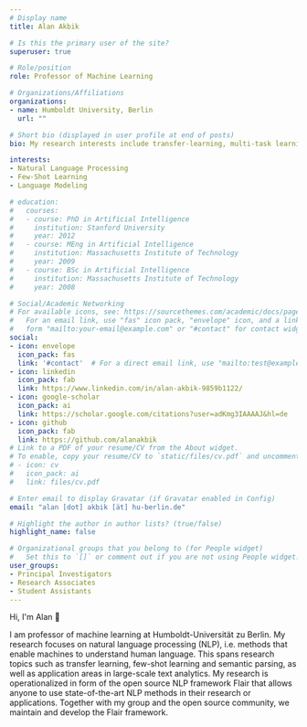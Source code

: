 ```yaml
---
# Display name
title: Alan Akbik

# Is this the primary user of the site?
superuser: true

# Role/position
role: Professor of Machine Learning

# Organizations/Affiliations
organizations:
- name: Humboldt University, Berlin
  url: ""

# Short bio (displayed in user profile at end of posts)
bio: My research interests include transfer-learning, multi-task learning, few- and zero-shot learning.

interests:
- Natural Language Processing
- Few-Shot Learning
- Language Modeling

# education:
#   courses:
#   - course: PhD in Artificial Intelligence
#     institution: Stanford University
#     year: 2012
#   - course: MEng in Artificial Intelligence
#     institution: Massachusetts Institute of Technology
#     year: 2009
#   - course: BSc in Artificial Intelligence
#     institution: Massachusetts Institute of Technology
#     year: 2008

# Social/Academic Networking
# For available icons, see: https://sourcethemes.com/academic/docs/page-builder/#icons
#   For an email link, use "fas" icon pack, "envelope" icon, and a link in the
#   form "mailto:your-email@example.com" or "#contact" for contact widget.
social:
- icon: envelope
  icon_pack: fas
  link: '#contact'  # For a direct email link, use "mailto:test@example.org".
- icon: linkedin
  icon_pack: fab
  link: https://www.linkedin.com/in/alan-akbik-9859b1122/
- icon: google-scholar
  icon_pack: ai
  link: https://scholar.google.com/citations?user=adKmg3IAAAAJ&hl=de
- icon: github
  icon_pack: fab
  link: https://github.com/alanakbik
# Link to a PDF of your resume/CV from the About widget.
# To enable, copy your resume/CV to `static/files/cv.pdf` and uncomment the lines below.
# - icon: cv
#   icon_pack: ai
#   link: files/cv.pdf

# Enter email to display Gravatar (if Gravatar enabled in Config)
email: "alan [dot] akbik [ät] hu-berlin.de"

# Highlight the author in author lists? (true/false)
highlight_name: false

# Organizational groups that you belong to (for People widget)
#   Set this to `[]` or comment out if you are not using People widget.
user_groups:
- Principal Investigators
- Research Associates 
- Student Assistants 
---
```


Hi, I'm Alan :wave: <br>

I am professor of machine learning at Humboldt-Universität zu Berlin. My research focuses on natural language processing (NLP), i.e. methods that enable machines to understand human language. This spans research topics such as transfer learning, few-shot learning and semantic parsing, as well as application areas in large-scale text analytics. My research is operationalized in form of the open source NLP framework Flair that allows anyone to use state-of-the-art NLP methods in their research or applications. Together with my group and the open source community, we maintain and develop the Flair framework. 
